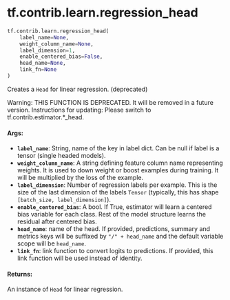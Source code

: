 <div itemscope itemtype="http://developers.google.com/ReferenceObject">
<meta itemprop="name" content="tf.contrib.learn.regression_head" />
<meta itemprop="path" content="Stable" />
</div>

# tf.contrib.learn.regression_head

``` python
tf.contrib.learn.regression_head(
    label_name=None,
    weight_column_name=None,
    label_dimension=1,
    enable_centered_bias=False,
    head_name=None,
    link_fn=None
)
```

Creates a `Head` for linear regression. (deprecated)

Warning: THIS FUNCTION IS DEPRECATED. It will be removed in a future version.
Instructions for updating:
Please switch to tf.contrib.estimator.*_head.

#### Args:

* <b>`label_name`</b>: String, name of the key in label dict. Can be null if label
      is a tensor (single headed models).
* <b>`weight_column_name`</b>: A string defining feature column name representing
    weights. It is used to down weight or boost examples during training. It
    will be multiplied by the loss of the example.
* <b>`label_dimension`</b>: Number of regression labels per example. This is the size
    of the last dimension of the labels `Tensor` (typically, this has shape
    `[batch_size, label_dimension]`).
* <b>`enable_centered_bias`</b>: A bool. If True, estimator will learn a centered
    bias variable for each class. Rest of the model structure learns the
    residual after centered bias.
* <b>`head_name`</b>: name of the head. If provided, predictions, summary and metrics
    keys will be suffixed by `"/" + head_name` and the default variable scope
    will be `head_name`.
* <b>`link_fn`</b>: link function to convert logits to predictions. If provided,
    this link function will be used instead of identity.


#### Returns:

An instance of `Head` for linear regression.